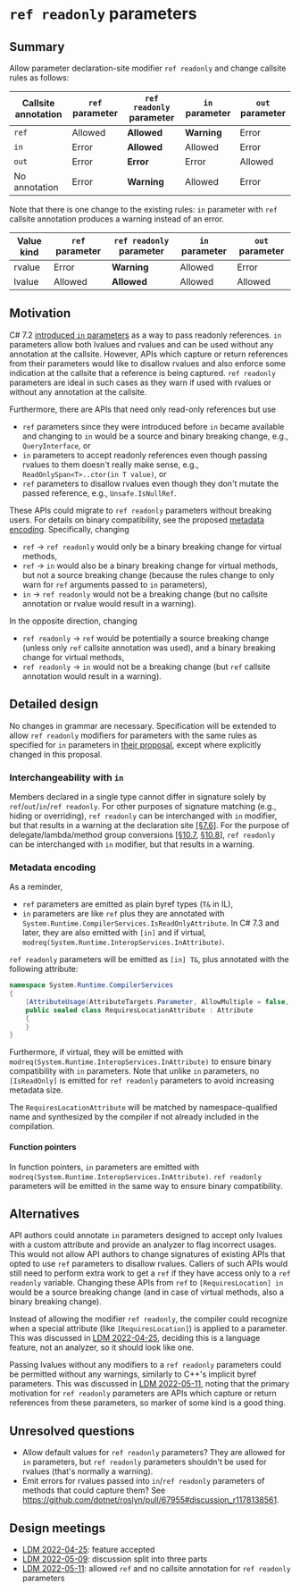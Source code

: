# `ref readonly` parameters

## Summary
[summary]: #summary

Allow parameter declaration-site modifier `ref readonly` and change callsite rules as follows:

| Callsite annotation  | `ref` parameter | `ref readonly` parameter | `in` parameter | `out` parameter |
|----------------------|-----------------|--------------------------|----------------|-----------------|
| `ref`                | Allowed         | **Allowed**              | **Warning**    | Error           |
| `in`                 | Error           | **Allowed**              | Allowed        | Error           |
| `out`                | Error           | **Error**                | Error          | Allowed         |
| No annotation        | Error           | **Warning**              | Allowed        | Error           |

Note that there is one change to the existing rules: `in` parameter with `ref` callsite annotation produces a warning instead of an error.

| Value kind | `ref` parameter | `ref readonly` parameter | `in` parameter | `out` parameter |
|------------|-----------------|--------------------------|----------------|-----------------|
| rvalue     | Error           | **Warning**              | Allowed        | Error           |
| lvalue     | Allowed         | **Allowed**              | Allowed        | Allowed         |

## Motivation
[motivation]: #motivation

C# 7.2 [introduced `in` parameters](https://github.com/dotnet/csharplang/blob/c8c1615fcad4ca016a97b7260ad497aad53ebc78/proposals/csharp-7.2/readonly-ref.md#solution-in-parameters) as a way to pass readonly references.
`in` parameters allow both lvalues and rvalues and can be used without any annotation at the callsite.
However, APIs which capture or return references from their parameters would like to disallow rvalues and also enforce some indication at the callsite that a reference is being captured.
`ref readonly` parameters are ideal in such cases as they warn if used with rvalues or without any annotation at the callsite.

Furthermore, there are APIs that need only read-only references but use
- `ref` parameters since they were introduced before `in` became available and changing to `in` would be a source and binary breaking change, e.g., `QueryInterface`, or
- `in` parameters to accept readonly references even though passing rvalues to them doesn't really make sense, e.g., `ReadOnlySpan<T>..ctor(in T value)`, or
- `ref` parameters to disallow rvalues even though they don't mutate the passed reference, e.g., `Unsafe.IsNullRef`.

These APIs could migrate to `ref readonly` parameters without breaking users.
For details on binary compatibility, see the proposed [metadata encoding](#metadata).
Specifically, changing
- `ref` → `ref readonly` would only be a binary breaking change for virtual methods,
- `ref` → `in` would also be a binary breaking change for virtual methods, but not a source breaking change (because the rules change to only warn for `ref` arguments passed to `in` parameters),
- `in` → `ref readonly` would not be a breaking change (but no callsite annotation or rvalue would result in a warning).

In the opposite direction, changing
- `ref readonly` → `ref` would be potentially a source breaking change (unless only `ref` callsite annotation was used), and a binary breaking change for virtual methods,
- `ref readonly` → `in` would not be a breaking change (but `ref` callsite annotation would result in a warning).

## Detailed design
[design]: #detailed-design

No changes in grammar are necessary.
Specification will be extended to allow `ref readonly` modifiers for parameters with the same rules as specified for `in` parameters in [their proposal](https://github.com/dotnet/csharplang/blob/c8c1615fcad4ca016a97b7260ad497aad53ebc78/proposals/csharp-7.2/readonly-ref.md), except where explicitly changed in this proposal.

### Interchangeability with `in`

Members declared in a single type cannot differ in signature solely by `ref`/`out`/`in`/`ref readonly`.
For other purposes of signature matching (e.g., hiding or overriding), `ref readonly` can be interchanged with `in` modifier, but that results in a warning at the declaration site [[§7.6](https://github.com/dotnet/csharpstandard/blob/47912d4fdae2bb8c3750e6485bdc6509560ec6bf/standard/basic-concepts.md#76-signatures-and-overloading)].
For the purpose of delegate/lambda/method group conversions [[§10.7](https://github.com/dotnet/csharpstandard/blob/47912d4fdae2bb8c3750e6485bdc6509560ec6bf/standard/conversions.md#107-anonymous-function-conversions), [§10.8](https://github.com/dotnet/csharpstandard/blob/47912d4fdae2bb8c3750e6485bdc6509560ec6bf/standard/conversions.md#108-method-group-conversions)], `ref readonly` can be interchanged with `in` modifier, but that results in a warning.

### Metadata encoding
[metadata]: #metadata-encoding

As a reminder,
- `ref` parameters are emitted as plain byref types (`T&` in IL),
- `in` parameters are like `ref` plus they are annotated with `System.Runtime.CompilerServices.IsReadOnlyAttribute`.
  In C# 7.3 and later, they are also emitted with `[in]` and if virtual, `modreq(System.Runtime.InteropServices.InAttribute)`.

`ref readonly` parameters will be emitted as `[in] T&`, plus annotated with the following attribute:

```cs
namespace System.Runtime.CompilerServices
{
    [AttributeUsage(AttributeTargets.Parameter, AllowMultiple = false, Inherited = false)]
    public sealed class RequiresLocationAttribute : Attribute
    {
    }
}
```

Furthermore, if virtual, they will be emitted with `modreq(System.Runtime.InteropServices.InAttribute)` to ensure binary compatibility with `in` parameters.
Note that unlike `in` parameters, no `[IsReadOnly]` is emitted for `ref readonly` parameters to avoid increasing metadata size.

The `RequiresLocationAttribute` will be matched by namespace-qualified name and synthesized by the compiler if not already included in the compilation.

#### Function pointers

In function pointers, `in` parameters are emitted with `modreq(System.Runtime.InteropServices.InAttribute)`.
`ref readonly` parameters will be emitted in the same way to ensure binary compatibility.

## Alternatives
[alternatives]: #alternatives

API authors could annotate `in` parameters designed to accept only lvalues with a custom attribute and provide an analyzer to flag incorrect usages.
This would not allow API authors to change signatures of existing APIs that opted to use `ref` parameters to disallow rvalues.
Callers of such APIs would still need to perform extra work to get a `ref` if they have access only to a `ref readonly` variable.
Changing these APIs from `ref` to `[RequiresLocation] in` would be a source breaking change (and in case of virtual methods, also a binary breaking change).

Instead of allowing the modifier `ref readonly`, the compiler could recognize when a special attribute (like `[RequiresLocation]`) is applied to a parameter.
This was discussed in [LDM 2022-04-25](https://github.com/dotnet/csharplang/blob/c8c1615fcad4ca016a97b7260ad497aad53ebc78/meetings/2022/LDM-2022-04-25.md#ref-readonly-method-parameters), deciding this is a language feature, not an analyzer, so it should look like one.

Passing lvalues without any modifiers to a `ref readonly` parameters could be permitted without any warnings, similarly to C++'s implicit byref parameters.
This was discussed in [LDM 2022-05-11](https://github.com/dotnet/csharplang/blob/c8c1615fcad4ca016a97b7260ad497aad53ebc78/meetings/2022/LDM-2022-05-11.md#ref-readonly-method-parameters), noting that the primary motivation for `ref readonly` parameters are APIs which capture or return references from these parameters, so marker of some kind is a good thing.

## Unresolved questions
[unresolved]: #unresolved-questions

- Allow default values for `ref readonly` parameters? They are allowed for `in` parameters, but `ref readonly` parameters shouldn't be used for rvalues (that's normally a warning).
- Emit errors for rvalues passed into `in`/`ref readonly` parameters of methods that could capture them? See https://github.com/dotnet/roslyn/pull/67955#discussion_r1178138561.

## Design meetings

- [LDM 2022-04-25](https://github.com/dotnet/csharplang/blob/c8c1615fcad4ca016a97b7260ad497aad53ebc78/meetings/2022/LDM-2022-04-25.md#ref-readonly-method-parameters): feature accepted
- [LDM 2022-05-09](https://github.com/dotnet/csharplang/blob/c8c1615fcad4ca016a97b7260ad497aad53ebc78/meetings/2022/LDM-2022-05-09.md#ref-readonly-parameters): discussion split into three parts
- [LDM 2022-05-11](https://github.com/dotnet/csharplang/blob/c8c1615fcad4ca016a97b7260ad497aad53ebc78/meetings/2022/LDM-2022-05-11.md#ref-readonly-method-parameters): allowed `ref` and no callsite annotation for `ref readonly` parameters
